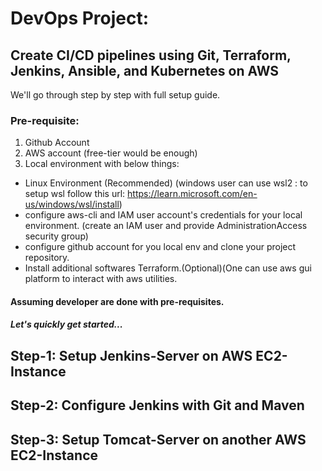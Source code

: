 # DevOps Project:
## Create CI/CD pipelines using Git, Terraform, Jenkins, Ansible, and Kubernetes on AWS

We'll go through step by step with full setup guide.

### Pre-requisite:
1. Github Account
2. AWS account (free-tier would be enough)
3. Local environment with below things:
- Linux Environment (Recommended) (windows user can use wsl2 : to setup wsl follow this url: https://learn.microsoft.com/en-us/windows/wsl/install)
- configure aws-cli and IAM user account's credentials for your local environment. (create an IAM user and provide AdministrationAccess security group)
- configure github account for you local env and clone your project repository.
- Install additional softwares Terraform.(Optional)(One can use aws gui platform to interact with aws utilities.

#### Assuming developer are done with pre-requisites.
##### Let's quickly get started...

## Step-1: Setup Jenkins-Server on AWS EC2-Instance
## Step-2: Configure Jenkins with Git and Maven
## Step-3: Setup Tomcat-Server on another AWS EC2-Instance


